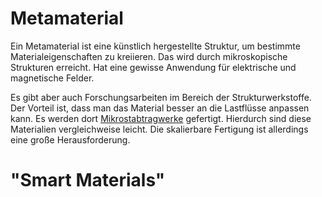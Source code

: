 # Metamaterial
Ein Metamaterial ist eine künstlich hergestellte Struktur, um bestimmte Materialeigenschaften zu kreiieren. Das wird durch mikroskopische Strukturen erreicht. Hat eine gewisse Anwendung für elektrische und magnetische Felder.

Es gibt aber auch Forschungsarbeiten im Bereich der Strukturwerkstoffe. Der Vorteil ist, dass man das Material besser an die Lastflüsse anpassen kann.
Es werden dort [Mikrostabtragwerke](https://en.wikipedia.org/wiki/Metamaterial) gefertigt. Hierdurch sind diese Materialien vergleichweise leicht. Die skalierbare Fertigung ist allerdings eine große Herausforderung.




# "Smart Materials"